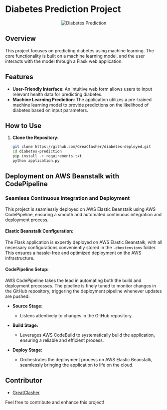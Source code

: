# Diabetes Prediction Project

<p align="center">
  <img src="[https://i.postimg.cc/w1WY4jsJ/Screenshot-85.png](https://postimg.cc/2b89BQ5B)" alt="Diabetes Prediction">
</p>

## Overview

This project focuses on predicting diabetes using machine learning. The core functionality is built on a machine learning model, and the user interacts with the model through a Flask web application.

## Features

- **User-Friendly Interface**: An intuitive web form allows users to input relevant health data for predicting diabetes.
- **Machine Learning Prediction**: The application utilizes a pre-trained machine learning model to provide predictions on the likelihood of diabetes based on input parameters.

## How to Use

1. **Clone the Repository:**

   ```bash
   git clone https://github.com/GreaClasher/diabetes-deployed.git
   cd diabetes-prediction
   pip install -r requirements.txt
   python application.py

## Deployment on AWS Beanstalk with CodePipeline

### Seamless Continuous Integration and Deployment

This project is seamlessly deployed on AWS Elastic Beanstalk using AWS CodePipeline, ensuring a smooth and automated continuous integration and deployment process.

#### Elastic Beanstalk Configuration:

The Flask application is expertly deployed on AWS Elastic Beanstalk, with all necessary configurations conveniently stored in the `.ebextensions` folder. This ensures a hassle-free and optimized deployment on the AWS infrastructure.

#### CodePipeline Setup:

AWS CodePipeline takes the lead in automating both the build and deployment processes. The pipeline is finely tuned to monitor changes in the GitHub repository, triggering the deployment pipeline whenever updates are pushed.

- **Source Stage:**
  - Listens attentively to changes in the GitHub repository.

- **Build Stage:**
  - Leverages AWS CodeBuild to systematically build the application, ensuring a reliable and efficient process.

- **Deploy Stage:**
  - Orchestrates the deployment process on AWS Elastic Beanstalk, seamlessly bringing the application to life on the cloud.

## Contributor

- [GreatClasher](https://github.com/GreatClasher)

Feel free to contribute and enhance this project!
